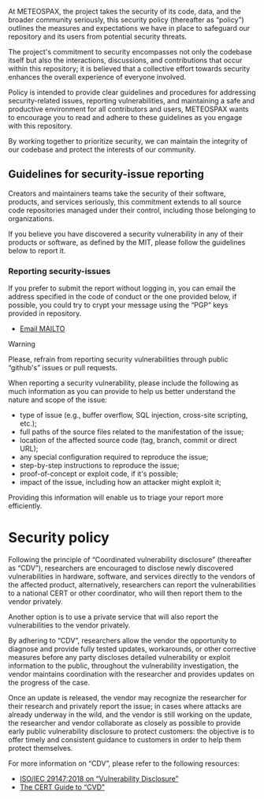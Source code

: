 At METEOSPAX, the project takes the security of its code, data, and the broader
community seriously, this security policy (thereafter as “policy”) outlines the
measures and expectations we have in place to safeguard our repository and its
users from potential security threats.

The project's commitment to security encompasses not only the codebase itself but
also the interactions, discussions, and contributions that occur within this repository;
it is believed that a collective effort towards security enhances the overall experience
of everyone involved.

Policy is intended to provide clear guidelines and procedures for addressing security-related
issues, reporting vulnerabilities, and maintaining a safe and productive environment
for all contributors and users, METEOSPAX wants to encourage you to read and adhere
to these guidelines as you engage with this repository.

By working together to prioritize security, we can maintain the integrity of our
codebase and protect the interests of our community.

## Guidelines for security-issue reporting

Creators and maintainers teams take the security of their software, products, and
services seriously, this commitment extends to all source code repositories managed
under their control, including those belonging to organizations.

If you believe you have discovered a security vulnerability in any of their products
or software, as defined by the MIT, please follow the guidelines below to report
it.

### Reporting security-issues

If you prefer to submit the report without logging in, you can email the address
specified in the code of conduct or the one provided below, if possible, you could
try to crypt your message using the “PGP” keys provided in repository.

- <a href="mailto: io.falcion@outlook.com">Email MAILTO</a>

> [!Warning]
> Please, refrain from reporting security vulnerabilities through public “github's”
> issues or pull requests.

When reporting a security vulnerability, please include the following as much information
as you can provide to help us better understand the nature and scope of the issue:

- type of issue (e.g., buffer overflow, SQL injection, cross-site scripting, etc.);
- full paths of the source files related to the manifestation of the issue;
- location of the affected source code (tag, branch, commit or direct URL);
- any special configuration required to reproduce the issue;
- step-by-step instructions to reproduce the issue;
- proof-of-concept or exploit code, if it's possible;
- impact of the issue, including how an attacker might exploit it;

Providing this information will enable us to triage your report more efficiently.

# Security policy

Following the principle of “Coordinated vulnerability disclosure” (thereafter as
“CDV”), researchers are encouraged to disclose newly discovered vulnerabilities
in hardware, software, and services directly to the vendors of the affected product,
alternatively, researchers can report the vulnerabilities to a national CERT or
other coordinator, who will then report them to the vendor privately.

Another option is to use a private service that will also report the vulnerabilities
to the vendor privately.

By adhering to “CDV”, researchers allow the vendor the opportunity to diagnose and
provide fully tested updates, workarounds, or other corrective measures before any
party discloses detailed vulnerability or exploit information to the public, throughout
the vulnerability investigation, the vendor maintains coordination with the researcher
and provides updates on the progress of the case.

<!--
 Write here reference to security and support for media you are creating project,
 example:
 Any security-issue NOT related to this plugin directly, but to the Obsidian™ app
 itself, contact the developers of the app, not the team of this project:

- https://help.obsidian.md/help+and+support/
 -->

Once an update is released, the vendor may recognize the researcher for their
research and privately report the issue; in cases where attacks are already underway
in the wild, and the vendor is still working on the update, the researcher and vendor
collaborate as closely as possible to provide early public vulnerability disclosure
to protect customers: the objective is to offer timely and consistent guidance to
customers in order to help them protect themselves.

For more information on “CDV”, please refer to the following resources:

- [ISO/IEC 29147:2018 on “Vulnerability Disclosure”](https://www.iso.org/standard/72311.html)
- [The CERT Guide to “CVD”](https://resources.sei.cmu.edu/asset_files/SpecialReport/2017_003_001_503340.pdf)
